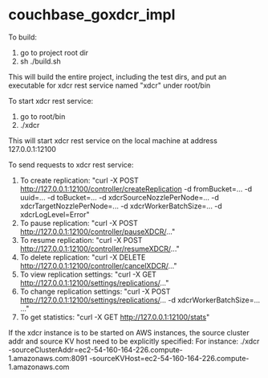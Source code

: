 couchbase_goxdcr_impl
=====================

To build:
1. go to project root dir
2. sh ./build.sh

This will build the entire project, including the test dirs, and put an executable for xdcr rest service named "xdcr" under root/bin

To start xdcr rest service:
1. go to root/bin
2. ./xdcr 

This will start xdcr rest service on the local machine at address 127.0.0.1:12100

To send requests to xdcr rest service:
1. To create replication: "curl -X POST http://127.0.0.1:12100/controller/createReplication -d fromBucket=... -d uuid=... -d toBucket=... -d xdcrSourceNozzlePerNode=... -d xdcrTargetNozzlePerNode=... -d xdcrWorkerBatchSize=... -d xdcrLogLevel=Error" 
2. To pause replication: "curl -X POST http://127.0.0.1:12100/controller/pauseXDCR/..."
3. To resume replication: "curl -X POST http://127.0.0.1:12100/controller/resumeXDCR/..."
4. To delete replication: "curl -X DELETE http://127.0.0.1:12100/controller/cancelXDCR/..."
5. To view replication settings: "curl -X GET http://127.0.0.1:12100/settings/replications/..."
6. To change replication settings: "curl -X POST http://127.0.0.1:12100/settings/replications/... -d xdcrWorkerBatchSize=... ..."
7. To get statistics: "curl -X GET http://127.0.0.1:12100/stats"

If the xdcr instance is to be started on AWS instances, the source cluster addr and source KV host need to be explicitly specified: 
For instance:
./xdcr -sourceClusterAddr=ec2-54-160-164-226.compute-1.amazonaws.com:8091 -sourceKVHost=ec2-54-160-164-226.compute-1.amazonaws.com



